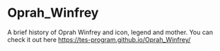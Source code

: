# Oprah_Winfrey
A brief history of Oprah Winfrey and icon, legend and mother.
You can check it out here https://tes-program.github.io/Oprah_Winfrey/

